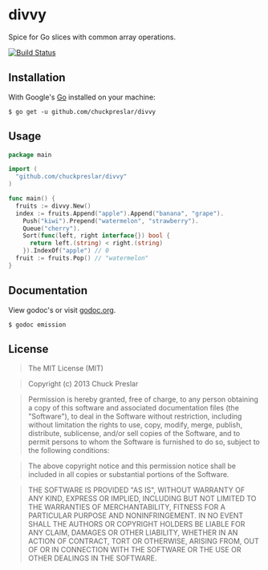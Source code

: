 divvy
=====

Spice for Go slices with common array operations.

[![Build Status](https://drone.io/github.com/chuckpreslar/divvy/status.png)](https://drone.io/github.com/chuckpreslar/divvy/latest)

## Installation

With Google's [Go](http://www.golang.org) installed on your machine:

    $ go get -u github.com/chuckpreslar/divvy

## Usage

```go
package main

import (
  "github.com/chuckpreslar/divvy"
)

func main() {
  fruits := divvy.New()
  index := fruits.Append("apple").Append("banana", "grape").
    Push("kiwi").Prepend("watermelon", "strawberry").
    Queue("cherry").
    Sort(func(left, right interface{}) bool {
      return left.(string) < right.(string)
    }).IndexOf("apple") // 0
  fruit := fruits.Pop() // "watermelon"
}
```

## Documentation

View godoc's or visit [godoc.org](http://godoc.org/github.com/chuckpreslar/divvy).

    $ godoc emission
    
## License

> The MIT License (MIT)

> Copyright (c) 2013 Chuck Preslar

> Permission is hereby granted, free of charge, to any person obtaining a copy
> of this software and associated documentation files (the "Software"), to deal
> in the Software without restriction, including without limitation the rights
> to use, copy, modify, merge, publish, distribute, sublicense, and/or sell
> copies of the Software, and to permit persons to whom the Software is
> furnished to do so, subject to the following conditions:

> The above copyright notice and this permission notice shall be included in
> all copies or substantial portions of the Software.

> THE SOFTWARE IS PROVIDED "AS IS", WITHOUT WARRANTY OF ANY KIND, EXPRESS OR
> IMPLIED, INCLUDING BUT NOT LIMITED TO THE WARRANTIES OF MERCHANTABILITY,
> FITNESS FOR A PARTICULAR PURPOSE AND NONINFRINGEMENT. IN NO EVENT SHALL THE
> AUTHORS OR COPYRIGHT HOLDERS BE LIABLE FOR ANY CLAIM, DAMAGES OR OTHER
> LIABILITY, WHETHER IN AN ACTION OF CONTRACT, TORT OR OTHERWISE, ARISING FROM,
> OUT OF OR IN CONNECTION WITH THE SOFTWARE OR THE USE OR OTHER DEALINGS IN
> THE SOFTWARE.
